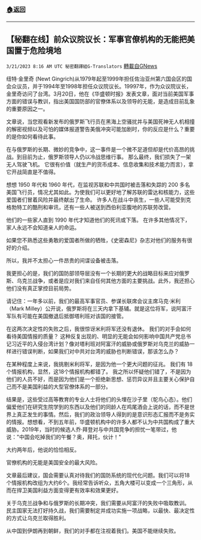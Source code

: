 ###  [:house:返回](README.md)
---


## 【秘翻在线】前众议院议长：军事官僚机构的无能把美国置于危险境地
`3/21/2023 8:16 AM UTC 秘密翻譯組G-Translators` [轉載自GNews](https://gnews.org/articles/1032273)

纽特·金里奇 (Newt Gingrich)从1979年起至1999年担任佐治亚州第六国会区的国会众议员，并于1994年至1998年担任众议院议长。19997年，作为众议院议长，金里奇访问了台湾。3月20日，他在《华盛顿时报》发表文章，面对当前美国军事方面的错误与教训，指出美国国防部的官僚体系以及领导的无能，是造成目前乱象的重要原因之一。

文章说，当您观看新发布的俄罗斯飞行员在黑海上空骚扰并与美国死神无人机相撞的解密视频以及可怕的媒体报道警告美俄冲突可能加剧时，你的反应是什么？重要的是你如何看待此事。

在与俄罗斯的长期、微妙的竞争中，这一事件是一个微不足道但却是代价高昂的挑战。到目前为止，俄罗斯领导人仍以冷战思维行事。 那么最终，我们损失了一架无人驾驶飞机。 它很有价值（就生产的货币成本、信息收集和技术能力而言），拿它开战简直是不值得。

想想 1950 年代和 1960 年代，在监视苏联和中共国时被击落和失踪的 200 多名美国飞行员，情况尤其如此。为使我们可以更好地了解苏联的雷达和核能力，这些爱国者们冒着风险并最终献出了生命。 许多人在战斗中丧生，一些人可能受到克格勃特工的酷刑和审讯，还有一些人被送到西伯利亚腹地的苏联劳改营。

他们的一些家人直到 1990 年代才知道他们的死讯或下落。 在许多其他情况下，家人永远不会知道亲人的命运。

如果您不熟悉这些勇敢的爱国者所做的牺牲，《史密森尼》杂志对他们的服务有很好的介绍。

所以，我并不太担心一件昂贵的间谍设备被击落。

我更担心的是，我们的国防部领导层没有一个长期的更大的战略目标来应对俄罗斯、乌克兰战争，或者是应对我们来自任何其他方面的主要挑战。此外，我还担心他们没有真正掌控目前局势。

请记住：一年多以前，我们的最高军事官员、参谋长联席会议主席马克·米利（Mark Milley）公开说，俄罗斯将在三天内拿下基辅。就是这位将军，说阿富汗军队有可能在美国撤退后抵御塔利班对该国的接管。

在这两次决定性的失败之后，我很惊讶米利将军还没有退休。 我们的对手会如何看待美国情报的质量？ 这种反复出现的、明显的无能会如何影响中国共产党总书记习近平的入侵台湾计划？像对塔利班对阿富汗的威胁或俄罗斯对乌克兰的威胁一样进行错误判断，如果我们对中共对台湾的威胁也判断错误，那该怎么办？

在某种程度上来说，我挑剔米利将军，是因为他一个更大问题的征兆。 我们有 18 个情报机构，显然，这18个情报机构都错了。 我之所以怀疑他们错了，不是因为他们的人员不好，而是因为他们是一个拒绝新思想、惩罚异议并且主要关心保护自己而不是美国利益的大型官僚体系的一部分。

结果是，这些受过高等教育的专业人士将他们的头埋在沙子里（鸵鸟心态）。他们偏爱他们在研究生院学到的东西以及他们的同龄人在鸡尾酒会上说的话，而不是世界上真正发生的事情。然后，我们的政治领导人得到的是意识形态汇报而不是务实的情报。想想看，不到五年前，华盛顿机构中的许多人都不认为中共国构成了重大威胁。2019年，当时的候选人乔·拜登对与中共国竞争的担忧一笔带过，他说："中国会吃掉我们的午餐？奥，拜托，伙计！"

大约两年后，他说的恰恰相反。

官僚机构的无能是美国安全的最大风险。

文章最后建议，国会需要认真对待我们的国防系统的现代化问题。我们可以将18个情报机构改组为大约6个。我经常告诉听众，五角大楼可以变成一个三角形，从而在捍卫美国利益方面变得更有效率和效果更好。

关于乌克兰战争和与俄罗斯的长期冲突，我们需要从阿富汗的失败中吸取教训。 民主国家无法打好持久战，我们需要制定并成功实施一项战略，以最快、最决定性的方式让乌克兰取得胜利。

从中国到伊朗再到朝鲜，我们的对手都在注视着我们。美国不能继续失败。
